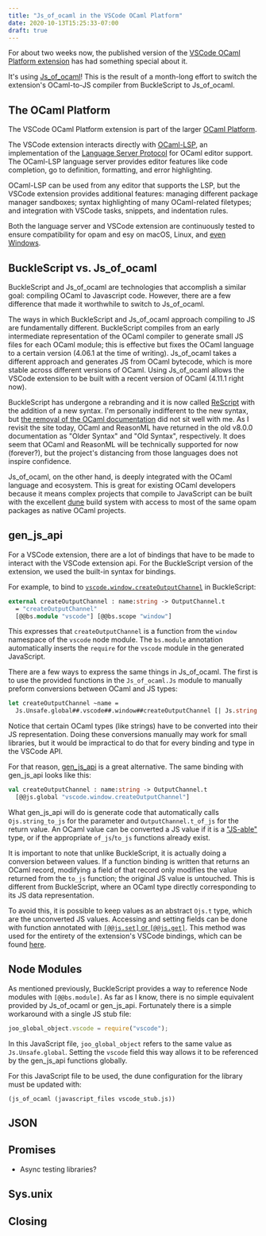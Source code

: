```yaml
---
title: "Js_of_ocaml in the VSCode OCaml Platform"
date: 2020-10-13T15:25:33-07:00
draft: true
---
```




For about two weeks now, the published version of the [VSCode OCaml Platform extension](https://marketplace.visualstudio.com/items?itemName=ocamllabs.ocaml-platform) has had something special about it. 

It's using [Js_of_ocaml](https://ocsigen.org/js_of_ocaml)! This is the result of a month-long effort to switch the extension's OCaml-to-JS compiler from BuckleScript to Js_of_ocaml.



## The OCaml Platform

The VSCode OCaml Platform extension is part of the larger [OCaml Platform](https://www.youtube.com/watch?v=E8T_4zqWmq8). 

The VSCode extension interacts directly with [OCaml-LSP](https://github.com/ocaml/ocaml-lsp/), an implementation of the [Language Server Protocol](https://microsoft.github.io/language-server-protocol) for OCaml editor support. The OCaml-LSP language server provides editor features like code completion, go to definition, formatting, and error highlighting. 

OCaml-LSP can be used from any editor that supports the LSP, but the VSCode extension provides additional features: managing different package manager sandboxes; syntax highlighting of many OCaml-related filetypes; and integration with VSCode tasks, snippets, and indentation rules.

Both the language server and VSCode extension are continuously tested to ensure compatibility for opam and esy on macOS, Linux, and [even Windows](https://github.com/ocamllabs/vscode-ocaml-platform#windows).



## BuckleScript vs. Js_of_ocaml

BuckleScript and Js_of_ocaml are technologies that accomplish a similar goal: compiling OCaml to Javascript code. However, there are a few difference that made it worthwhile to switch to Js_of_ocaml. 

The ways in which BuckleScript and Js_of_ocaml approach compiling to JS are fundamentally different. BuckleScript compiles from  an early intermediate representation of the OCaml compiler to generate small JS files for each OCaml module; this is effective but   fixes the OCaml language to a certain version (4.06.1 at the time of writing). Js_of_ocaml takes a different approach and generates JS from OCaml bytecode, which is more stable across different versions of OCaml. Using Js_of_ocaml allows the VSCode extension to be built with a recent version of OCaml (4.11.1 right now). 

BuckleScript has undergone a rebranding and it is now called [ReScript](rescript-lang.org/) with the addition of a new syntax. I'm personally indifferent to the new syntax, but [the removal of the OCaml documentation](https://discuss.ocaml.org/t/where-do-i-look-for-docs-now-that-bucklescript-is-gone/6283) did not sit well with me. As I revisit the site today, OCaml and ReasonML have returned in the old v8.0.0 documentation as "Older Syntax" and "Old Syntax", respectively. It does seem that OCaml and ReasonML will be technically supported for now (forever?), but the project's distancing from those languages does not inspire confidence.

Js_of_ocaml, on the other hand, is deeply integrated with the OCaml language and ecosystem. This is great for existing OCaml developers because it means complex projects that compile to JavaScript can be built with the excellent [dune](https://github.com/ocaml/dune) build system with access to most of the same opam packages as native OCaml projects. 



## gen_js_api

For a VSCode extension, there are a lot of bindings that have to be made to interact with the VSCode extension api. For the BuckleScript version of the extension, we used the built-in syntax for bindings. 

For example, to bind to [`vscode.window.createOutputChannel`](https://code.visualstudio.com/api/references/vscode-api#window.createOutputChannel) in BuckleScript:

```ocaml
external createOutputChannel : name:string -> OutputChannel.t
  = "createOutputChannel"
  [@@bs.module "vscode"] [@@bs.scope "window"]
```

This expresses that `createOutputChannel` is a function from the `window` namespace of the `vscode` node module. The `bs.module` annotation automatically inserts the `require` for the `vscode` module in the generated JavaScript.

There are a few ways to express the same things in Js_of_ocaml. The first is to use the provided functions in the `Js_of_ocaml.Js` module to manually preform conversions between OCaml and JS types:

```ocaml
let createOutputChannel ~name =
  Js.Unsafe.global##.vscode##.window##createOutputChannel [| Js.string name |]
```

Notice that certain OCaml types (like strings) have to be converted into their JS representation. Doing these conversions manually may work for small libraries, but it would be impractical to do that for every binding and type in the VSCode API. 

For that reason, [gen_js_api](https://github.com/LexiFi/gen_js_api) is a great alternative. The same binding with gen_js_api looks like this:

```ocaml
val createOutputChannel : name:string -> OutputChannel.t
  [@@js.global "vscode.window.createOutputChannel"]
```

What gen_js_api will do is generate code that automatically calls `Ojs.string_to_js` for the parameter and `OutputChannel.t_of_js` for the return value. An OCaml value can be converted a JS value if it is a ["JS-able"](https://github.com/LexiFi/gen_js_api/blob/master/TYPES.md) type, or if the appropriate `of_js`/`to_js` functions already exist. 

It is important to note that unlike BuckleScript, it is actually doing a conversion between values. If a function binding is written that returns an OCaml record, modifying a field of that record only modifies the value returned from the `to_js` function; the original JS value is untouched. This is different from BuckleScript, where an OCaml type directly corresponding to its JS data representation.

To avoid this, it is possible to keep values as an abstract `Ojs.t` type, which are the unconverted JS values. Accessing and setting fields can be done with function annotated with [`[@@js.set]` or `[@@js.get]`](https://github.com/LexiFi/gen_js_api/blob/master/VALUES.md). This method was used for the entirety of the extension's VSCode bindings, which can be found [here](https://github.com/ocamllabs/vscode-ocaml-platform/tree/master/vscode).



## Node Modules

As mentioned previously, BuckleScript provides a way to reference Node modules with `[@@bs.module]`. As far as I know, there is no simple equivalent provided by Js_of_ocaml or gen_js_api. Fortunately there is a simple workaround with a single JS stub file:

```js
joo_global_object.vscode = require("vscode");
```

In this JavaScript file, `joo_global_object` refers to the same value as `Js.Unsafe.global`. Setting the `vscode` field this way allows it to be referenced by the gen_js_api functions globally.

For this JavaScript file to be used, the dune configuration for the library must be updated with:

```text
(js_of_ocaml (javascript_files vscode_stub.js))
```



## JSON



## Promises

- Async testing libraries?



## Sys.unix



## Closing

